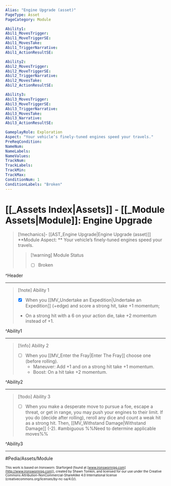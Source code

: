 ```yaml
---
Alias: "Engine Upgrade (asset)"
PageType: Asset
PageCategory: Module

Ability1:
Abil1_MovesTrigger:
Abil1_MoveTriggerSE:
Abil1_MovesTake:
Abil1_TriggerNarrative:
Abil1_ActionResultSE:

Ability2:
Abil2_MovesTrigger:
Abil2_MoveTriggerSE:
Abil2_TriggerNarrative:
Abil2_MovesTake:
Abil2_ActionResultSE:

Ability3:
Abil3_MovesTrigger:
Abil3_MoveTriggerSE:
Abil3_TriggerNarrative:
Abil3_MovesTake:
Abil3_Narrative:
Abil3_ActionResultSE:

GameplayRole: Exploration
Aspect: "Your vehicle’s finely-tuned engines speed your travels."
PreReqCondition:
NameNum:
NameLabels:
NameValues:
TrackNum:
TrackLabels:
TrackMin:
TrackMax:
ConditionNum: 1
ConditionLabels: "Broken"
---
```

# [[_Assets Index|Assets]] - [[_Module Assets|Module]]: Engine Upgrade

> [!mechanics]- [[AST_Engine Upgrade|Engine Upgrade (asset)]]
> **Module Aspect: ** Your vehicle’s finely-tuned engines speed your travels.
> > [!warning] Module Status
> > - [ ] Broken

^Header

___
> [!note] Ability 1
> - [x] When you [[MV_Undertake an Expedition|Undertake an Expedition]] (+edge) and score a strong hit, take +1 momentum; 
> - On a strong hit with a 6 on your action die, take +2 momentum instead of +1. 

^Ability1

___
> [!info] Ability 2
> - [ ] When you [[MV_Enter the Fray|Enter The Fray]] choose one (before rolling).
> 	- Maneuver: Add +1 and on a strong hit take +1 momentum.
> 	- Boost: On a hit take +2 momentum.

^Ability2

___
> [!todo] Ability 3
> - [ ] When you make a desperate move to pursue a foe, escape a threat, or get in range, you may push your engines to their limit. If you do (decide after rolling), reroll any dice and count a weak hit as a strong hit. Then, [[MV_Withstand Damage|Withstand Damage]] (-2). #ambiguous %%Need to determine applicable moves%%

^Ability3

___

#Pedia/Assets/Module

<font size=-2>This work is based on Ironsworn: Starforged (found at [www.ironswornrpg.com](http://www.ironswornrpg.com)), created by Shawn Tomkin, and licensed for our use under the Creative Commons Attribution-NonCommercial-ShareAlike 4.0 International license  (creativecommons.org/licenses/by-nc-sa/4.0/).</font>
